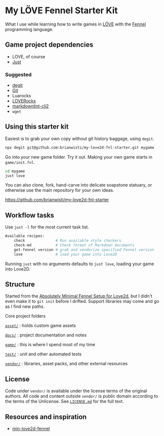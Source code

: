 # My LÖVE Fennel Starter Kit

What I use while learning how to write games in [LÖVE][love2d] with the
[Fennel][fnl] programming language.

[love2d]: https://love2d.org
[fnl]: https://fennel-lang.org

## Game project dependencies

- LOVE, of course
- [Just][just]

[just]: https://just.systems

### Suggested

- [degit][degit]
- [Git][git]
- Luarocks
- [LOVERocks][loverocks]
- [markdownlint-cli2][]
- `wget`

[degit]: https://github.com/Rich-Harris/degit
[git]: https://git-scm.com
[loverocks]: https://github.com/Alloyed/loverocks
[markdownlint-cli2]: https://github.com/DavidAnson/markdownlint-cli2

## Using this starter kit

Easiest is to grab your own copy without git history baggage, using `degit`.

```sh
npx degit git@github.com:brianwisti/my-love2d-fnl-starter.git mygame
```

Go into your new game folder. Try it out. Making your own game starts in
`game/init.fnl`.

```sh
cd mygame
just love
```

You can also clone, fork, hand-carve into delicate soapstone statuary, or
otherwise use the main repository for your own ideas.

<https://github.com/brianwisti/my-love2d-fnl-starter>

## Workflow tasks

Use `just -l` for the most current task list.

```sh
Available recipes:
    check              # Run available style checkers
    check-md           # Check format of Markdown documents
    get-fennel version # grab and vendorize specified Fennel version
    love               # load your game into Love2D
```

Running `just` with no arguments defaults to `just love`, loading your game
into Love2D.

## Structure

Started from the [Absolutely Minimal Fennel Setup for Love2d][min-fnl], but I
didn't even make it to `git init` before I drifted. Support libraries may come
and go as I find new paths.

[min-fnl]: https://sr.ht/~benthor/absolutely-minimal-love2d-fennel/

Core project folders

[`asset/`](./asset/README.md)
: holds custom game assets

[`docs/`](./doc/README.md)
: project documentation and notes

[`game/`](./game/README.md)
: this is where I spend most of my time

[`test/`](./test/README.md)
: unit and other automated tests

[`vendor/`](./vendor/README.md)
: libraries, asset packs, and other external resources

## License

Code under `vendor/` is available under the license terms of the original
authors. All code and content outside `vendor/` is public domain according to
the terms of the Unlicense. See [`LICENSE.md`](./LICENSE.md) for the full text.

## Resources and inspiration

- [min-love2d-fennel][]

[min-love2d-fennel]: https://gitlab.com/alexjgriffith/min-love2d-fennel
